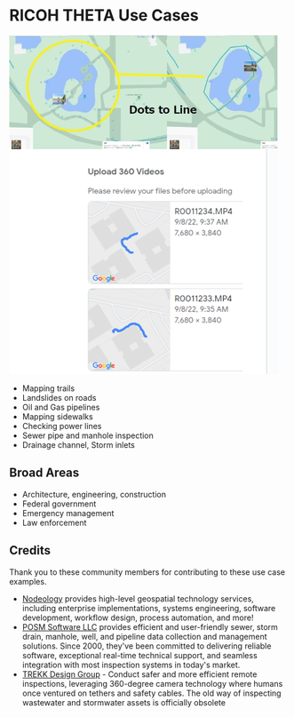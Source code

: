 # RICOH THETA Use Cases

![streetview example](images/use_cases/street_view.png)

* Mapping trails
* Landslides on roads
* Oil and Gas pipelines
* Mapping sidewalks
* Checking power lines
* Sewer pipe and manhole inspection
* Drainage channel, Storm inlets

## Broad Areas

* Architecture, engineering, construction
* Federal government
* Emergency management
* Law enforcement

## Credits

Thank you to these community members for contributing
to these use case examples.

* [Nodeology](https://www.nodeology.net/) provides high-level geospatial technology services, including enterprise implementations, systems engineering, software development, workflow design, process automation, and more!
* [POSM Software LLC](https://posmsoftware.com/) provides efficient and user-friendly sewer, storm drain, manhole, well, and pipeline data collection and management solutions. Since 2000, they've been committed to delivering reliable software, exceptional real-time technical support, and seamless integration with most inspection systems in today's market.
* [TREKK Design Group](https://gotrekk360.com/) - Conduct safer and more efficient remote inspections, leveraging 360-degree camera technology where humans once ventured on tethers and safety cables.  The old way of inspecting wastewater and stormwater assets is officially obsolete
